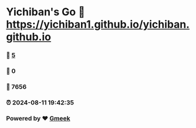 # Yichiban's Go :link: https://yichiban1.github.io/yichiban.github.io 
### :page_facing_up: [5](https://yichiban1.github.io/yichiban.github.io/tag.html) 
### :speech_balloon: 0 
### :hibiscus: 7656 
### :alarm_clock: 2024-08-11 19:42:35 
### Powered by :heart: [Gmeek](https://github.com/Meekdai/Gmeek)
